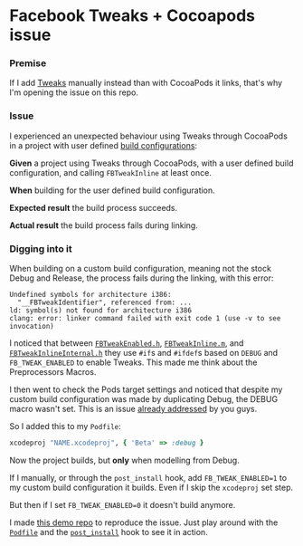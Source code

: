 Facebook Tweaks + Cocoapods issue
=================================

### Premise

If I add [Tweaks](https://github.com/facebook/Tweaks) manually instead than with CocoaPods it links, that's why I'm opening the issue on this repo.

### Issue

I experienced an unexpected behaviour using Tweaks through CocoaPods in a project with user defined [build configurations](https://developer.apple.com/library/ios/recipes/xcode_help-project_editor/articles/basingbuildconfigurationsonconfigurationfiles.html):

**Given** a project using Tweaks through CocoaPods, with a user defined build configuration, and calling `FBTweakInline` at least once.

**When** building for the user defined build configuration.

**Expected result** the build process succeeds.

**Actual result** the build process fails during linking.

### Digging into it

When building on a custom build configuration, meaning not the stock Debug and Release, the process fails during the linking, with this error:

```
Undefined symbols for architecture i386:
  "__FBTweakIdentifier", referenced from: ...
ld: symbol(s) not found for architecture i386
clang: error: linker command failed with exit code 1 (use -v to see invocation)
```

I noticed that between [`FBTweakEnabled.h`](https://github.com/facebook/Tweaks/blob/master/FBTweak/FBTweakEnabled.h), [`FBTweakInline.m`](https://github.com/facebook/Tweaks/blob/master/FBTweak/FBTweakInline.m), and [`FBTweakInlineInternal.h`](https://github.com/facebook/Tweaks/blob/master/FBTweak/FBTweakInlineInternal.h) they use `#if`s and `#ifdef`s based on `DEBUG` and `FB_TWEAK_ENABLED` to enable Tweaks. This made me think about the Preprocessors Macros.

I then went to check the Pods target settings and noticed that despite my custom build configuration was made by duplicating Debug, the DEBUG macro wasn't set. This is an issue [already addressed](https://github.com/CocoaPods/CocoaPods/issues/854#issuecomment-14844198) by you guys.

So I added this to my `Podfile`:

```ruby
xcodeproj "NAME.xcodeproj", { 'Beta' => :debug }
```

Now the project builds, but **only** when modelling from Debug.

If I manually, or through the `post_install` hook, add `FB_TWEAK_ENABLED=1` to my custom build configuration it builds. Even if I skip the `xcodeproj` set step.

But then if I set `FB_TWEAK_ENABLED=0` it doesn't build anymore.

I made [this demo repo](https://github.com/mokagio/TweaksBuildConfigurationsDemo) to reproduce the issue. Just play around with the [`Podfile`](https://github.com/mokagio/TweaksBuildConfigurationsDemo/blob/master/Podfile) and the [`post_install`](https://github.com/mokagio/TweaksBuildConfigurationsDemo/blob/master/post_install.rb) hook to see it in action.

